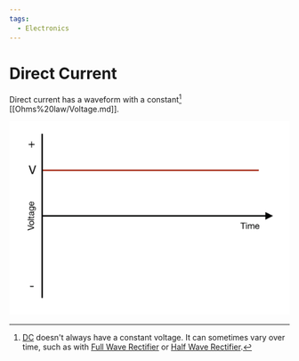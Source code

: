 ```yaml
---
tags:
  - Electronics
---
```

# Direct Current
Direct current has a waveform with a constant[^1] [[Ohms%20law/Voltage.md]].

![DC-image](DC-image.png)

[^1]: [DC](../..//Electronics/DC.md) doesn't always have a constant voltage. It can sometimes vary over time, such as with [Full Wave Rectifier](Power%20Supply%20Units/Full%20Wave%20Rectifier.md) or [Half Wave Rectifier](Power%20Supply%20Units/Half%20Wave%20Rectifier.md).